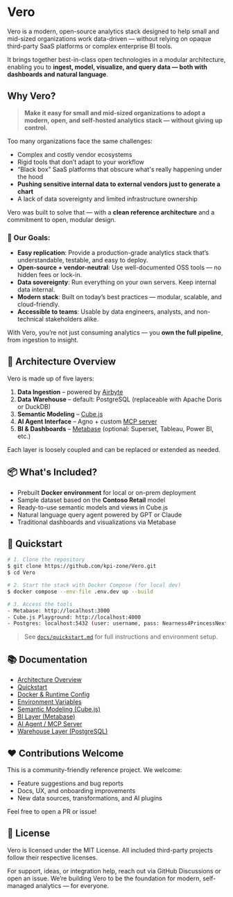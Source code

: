 # Vero

Vero is a modern, open-source analytics stack designed to help small and mid-sized organizations work data-driven — without relying on opaque third-party SaaS platforms or complex enterprise BI tools.

It brings together best-in-class open technologies in a modular architecture, enabling you to **ingest, model, visualize, and query data — both with dashboards and natural language**.

## Why Vero?

> **Make it easy for small and mid-sized organizations to adopt a modern, open, and self-hosted analytics stack — without giving up control.**

Too many organizations face the same challenges:

- Complex and costly vendor ecosystems
- Rigid tools that don’t adapt to your workflow
- “Black box” SaaS platforms that obscure what's really happening under the hood
- **Pushing sensitive internal data to external vendors just to generate a chart**
- A lack of data sovereignty and limited infrastructure ownership

Vero was built to solve that — with a **clean reference architecture** and a commitment to open, modular design.

### 🚀 Our Goals:

- **Easy replication**: Provide a production-grade analytics stack that’s understandable, testable, and easy to deploy.
- **Open-source + vendor-neutral**: Use well-documented OSS tools — no hidden fees or lock-in.
- **Data sovereignty**: Run everything on your own servers. Keep internal data internal.
- **Modern stack**: Built on today’s best practices — modular, scalable, and cloud-friendly.
- **Accessible to teams**: Usable by data engineers, analysts, and non-technical stakeholders alike.

With Vero, you’re not just consuming analytics — you **own the full pipeline**, from ingestion to insight.

## 🧱 Architecture Overview

Vero is made up of five layers:

1. **Data Ingestion** – powered by [Airbyte](https://airbyte.com)
2. **Data Warehouse** – default: PostgreSQL (replaceable with Apache Doris or DuckDB)
3. **Semantic Modeling** – [Cube.js](https://cube.dev)
4. **AI Agent Interface** – Agno + custom [MCP server](https://github.com/isaacwasserman/mcp_cube_server)
5. **BI & Dashboards** – [Metabase](https://metabase.com) (optional: Superset, Tableau, Power BI, etc.)

Each layer is loosely coupled and can be replaced or extended as needed.

## 📦 What's Included?

- Prebuilt **Docker environment** for local or on-prem deployment
- Sample dataset based on the **Contoso Retail** model
- Ready-to-use semantic models and views in Cube.js
- Natural language query agent powered by GPT or Claude
- Traditional dashboards and visualizations via Metabase

## 🧪 Quickstart

```bash
# 1. Clone the repository
$ git clone https://github.com/kpi-zone/Vero.git
$ cd Vero

# 2. Start the stack with Docker Compose (for local dev)
$ docker compose --env-file .env.dev up --build

# 3. Access the tools
- Metabase: http://localhost:3000
- Cube.js Playground: http://localhost:4000
- Postgres: localhost:5432 (user: username, pass: Nearness4PrincessNext)
```

> See [`docs/quickstart.md`](./docs/quickstart.md) for full instructions and environment setup.

## 📚 Documentation

- [Architecture Overview](./docs/architecture.md)
- [Quickstart](./docs/quickstart.md)
- [Docker & Runtime Config](./docs/conf/docker.md)
- [Environment Variables](./docs/conf/environment.md)
- [Semantic Modeling (Cube.js)](./docs/semantic/cubejs.md)
- [BI Layer (Metabase)](./docs/bi/metabase.md)
- [AI Agent / MCP Server](./docs/ai/mcp-server.md)
- [Warehouse Layer (PostgreSQL)](./docs/warehouse/postgres.md)

## ❤️ Contributions Welcome

This is a community-friendly reference project. We welcome:

- Feature suggestions and bug reports
- Docs, UX, and onboarding improvements
- New data sources, transformations, and AI plugins

Feel free to open a PR or issue!

## 📄 License

Vero is licensed under the MIT License. All included third-party projects follow their respective licenses.

For support, ideas, or integration help, reach out via GitHub Discussions or open an issue. We’re building Vero to be the foundation for modern, self-managed analytics — for everyone.
